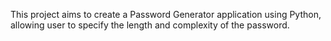 This project aims to create a Password Generator application using Python, allowing user to specify the length and complexity of the password.
